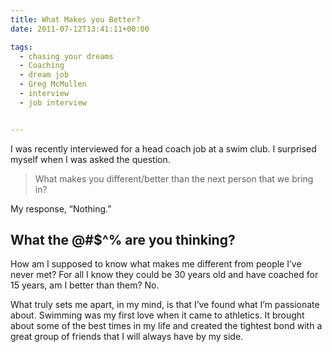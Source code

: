 ```yaml
---
title: What Makes you Better?
date: 2011-07-12T13:41:11+00:00

tags:
  - chasing your dreams
  - Coaching
  - dream job
  - Greg McMullen
  - interview
  - job interview


---
```

I was recently interviewed for a head coach job at a swim club. I surprised myself when I was asked the question.

> What makes you different/better than the next person that we bring in?

My response, &#8220;Nothing.&#8221;

## What the @#$^% are you thinking?

How am I supposed to know what makes me different from people I&#8217;ve never met? For all I know they could be 30 years old and have coached for 15 years, am I better than them? No.

What truly sets me apart, in my mind, is that I&#8217;ve found what I&#8217;m passionate about. Swimming was my first love when it came to athletics. It brought about some of the best times in my life and created the tightest bond with a great group of friends that I will always have by my side.
